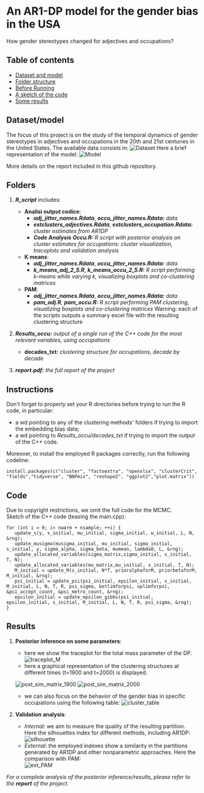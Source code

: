 # An AR1-DP model for the gender bias in the USA
How gender stereotypes changed for adjectives and occupations?

## Table of contents
* [Dataset and model](#Dataset/model)
* [Folder structure](#Folders)
* [Before Running](#Instructions)
* [A sketch of the code](#Code)
* [Some results](#Results)

## Dataset/model
The focus of this project is on the study of the temporal dynamics of gender stereotypes in adjectives and occupations in the 20th and 21st centuries in the United States.
The available data consists in:
![Dataset](https://github.com/federico1ciceri/AR1DP/blob/main/images/Dataset.png)
Here a brief representation of the model:
![Model](https://github.com/federico1ciceri/AR1DP/blob/main/images/Model.png)


More details on the report included in this github repository.

## Folders
1. ***R_script*** includes:
   - **Analisi output codice**:
     - ***adj_jitter_names.Rdata***, ***occu_jitter_names.Rdata:*** _data_
     - ***estclusters_adjectives.Rdata***, ***estclusters_occupation.Rdata:*** _cluster estimates from AR1DP_
     - ***Code Analysis Occu.R:*** _R script with posterior analysis on cluster estimates for occupations: cluster visualization, traceplots and validation analysis_
   - **K means**:
     - ***adj_jitter_names.Rdata***, ***occu_jitter_names.Rdata:*** _data_
     - ***k_means_adj_2_5.R***, ***k_means_occu_2_5.R:*** _R script performing k-means while varying k, visualizing boxplots and co-clustering matrices_
   - **PAM**:
     - ***adj_jitter_names.Rdata***, ***occu_jitter_names.Rdata:*** _data_
     - ***pam_adj.R**, **pam_occu.R:*** _R script performing PAM clustering, visualizing boxplots and co-clustering matrices_
   Warning: each of the scripts outputs a summary excel file with the resulting clustering structure
   
2. ***Results_occu:*** _output of a single run of the C++ code for the most relevant variables, using occupations_
   - **decades_txt:** _clustering structure for occupations, decade by decade_
     
3. ***report.pdf:*** _the full report of the project_


## Instructions
Don't forget to properly set your R directories before trying to run the R code, in particular:
- a wd pointing to any of the clustering methods' folders if trying to import the embedding bias data; <br />
- a wd pointing to _Results_occu/decades_txt_ if trying to import the output of the C++ code. <br />


Moreover, to install the employed R packages correctly, run the following codeline: <br />
```
install.packages(c("cluster", "factoextra", "openxlsx", "clusterCrit", "fields","tidyverse", "BNPmix", "reshape2", "ggplot2","plot.matrix"))
```

## Code
Due to copyright restrictions, we omit the full code for the MCMC. <br />
Sketch of the C++ code (teasing the main.cpp):

```
for (int i = 0; i< nwarm + nsample; ++i) {
   update_s(y, s_initial, mu_initial, sigma_initial, w_initial, L, N, &rng);
   update_musigma(musigma_initial, mu_initial, sigma_initial, s_initial, y, sigma_alpha, sigma_beta, mumean, lambda0, L, &rng);
   update_allocated_variables(sigma_matrix,sigma_initial, s_initial, T, N);
   update_allocated_variables(mu_matrix,mu_initial, s_initial, T, N);
   M_initial = update_M(s_initial, N*T, prioralphaforM, priorbetaforM, M_initial, &rng);
   psi_initial = update_psi(psi_initial, epsilon_initial, s_initial, M_initial, L, N, T, R, psi_sigma, botlimforpsi, uplimforpsi, &psi_accept_count, &psi_metro_count, &rng);
   epsilon_initial = update_epsilon_gibbs(psi_initial, epsilon_initial, s_initial, M_initial, L, N, T, R, psi_sigma, &rng);
}	
```
	
## Results
1. **Posterior inference on some parameters**: <br />
   - here we show the traceplot for the total mass parameter of the DP.
   ![traceplot_M](https://github.com/federico1ciceri/AR1DP/blob/main/images/traceplot_m_def.png)
   - here a graphical representation of the clustering structures at different times (t=1900 and t=2000) is displayed.<br />
   
   ![post_sim_matrix_1900](https://github.com/federico1ciceri/AR1DP/blob/main/images/post_sim_matrix_1900.png)
   ![post_sim_matrix_2000](https://github.com/federico1ciceri/AR1DP/blob/main/images/post_sim_matrix_2000.png)
   - we can also focus on the behavior of the gender bias in specific occupations using the following table:
   ![cluster_table](https://github.com/federico1ciceri/AR1DP/blob/main/images/cluster_table2.PNG)
2. **Validation analysis**: <br />
   - _Internal_: we aim to measure the quality of the resulting partition. Here the silhouettes index for different methods, including AR1DP:
   ![silhouette](https://github.com/federico1ciceri/AR1DP/blob/main/images/silhouette_plot.png)
   - _External_: the employed indexes show a similarity in the partitions generated by AR1DP and other nonparametric approaches. Here the comparison with PAM: <br />
   ![ext_PAM](https://github.com/federico1ciceri/AR1DP/blob/main/images/ext_PAM_plot.png)
   
   
_For a complete analysis of the posterior inference/results, please refer to the_ ***report*** _of the project._
